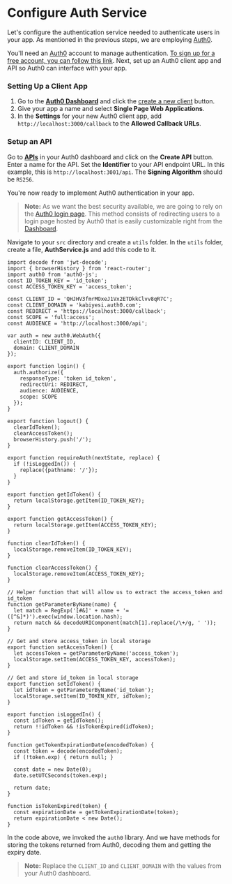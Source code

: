 # Configure Auth Service

Let's configure the authentication service needed to authenticate users in your app. As mentioned in the previous steps, we are employing [Auth0](http://auth0.com). 

You'll need an [Auth0](https://auth0.com) account to manage authentication. [To sign up for a free account, you can follow this link](https://auth0.com/signup). Next, set up an Auth0 client app and API so Auth0 can interface with your app.

### Setting Up a Client App

1. Go to the [**Auth0 Dashboard**](https://manage.auth0.com/#/) and click the [create a new client](https://manage.auth0.com/#/clients/create) button.
2. Give your app a name and select **Single Page Web Applications**.
3. In the **Settings** for your new Auth0 client app, add `http://localhost:3000/callback` to the **Allowed Callback URLs**.

### Setup an API

Go to [**APIs**](https://manage.auth0.com/#/apis) in your Auth0 dashboard and click on the **Create API** button. Enter a name for the API. Set the **Identifier** to your API endpoint URL. In this example, this is `http://localhost:3001/api`. The **Signing Algorithm** should be `RS256`.


You're now ready to implement Auth0 authentication in your app.

> **Note:** As we want the best security available, we are going to rely on the [Auth0 login page](https://auth0.com/docs/hosted-pages/login). This method consists of redirecting users to a login page hosted by Auth0 that is easily customizable right from the [Dashboard](https://manage.auth0.com/).

Navigate to your `src` directory and create a `utils` folder. In the `utils` folder, create a file, **AuthService.js** and add this code to it.

```code
import decode from 'jwt-decode';
import { browserHistory } from 'react-router';
import auth0 from 'auth0-js';
const ID_TOKEN_KEY = 'id_token';
const ACCESS_TOKEN_KEY = 'access_token';

const CLIENT_ID = 'QHJHV3fmrMOxeJ1Vx2ETDkkClvv8qR7C';
const CLIENT_DOMAIN = 'kabiyesi.auth0.com';
const REDIRECT = 'https://localhost:3000/callback';
const SCOPE = 'full:access';
const AUDIENCE = 'http://localhost:3000/api';

var auth = new auth0.WebAuth({
  clientID: CLIENT_ID,
  domain: CLIENT_DOMAIN
});

export function login() {
  auth.authorize({
    responseType: 'token id_token',
    redirectUri: REDIRECT,
    audience: AUDIENCE,
    scope: SCOPE
  });
}

export function logout() {
  clearIdToken();
  clearAccessToken();
  browserHistory.push('/');
}

export function requireAuth(nextState, replace) {
  if (!isLoggedIn()) {
    replace({pathname: '/'});
  }
}

export function getIdToken() {
  return localStorage.getItem(ID_TOKEN_KEY);
}

export function getAccessToken() {
  return localStorage.getItem(ACCESS_TOKEN_KEY);
}

function clearIdToken() {
  localStorage.removeItem(ID_TOKEN_KEY);
}

function clearAccessToken() {
  localStorage.removeItem(ACCESS_TOKEN_KEY);
}

// Helper function that will allow us to extract the access_token and id_token
function getParameterByName(name) {
  let match = RegExp('[#&]' + name + '=([^&]*)').exec(window.location.hash);
  return match && decodeURIComponent(match[1].replace(/\+/g, ' '));
}

// Get and store access_token in local storage
export function setAccessToken() {
  let accessToken = getParameterByName('access_token');
  localStorage.setItem(ACCESS_TOKEN_KEY, accessToken);
}

// Get and store id_token in local storage
export function setIdToken() {
  let idToken = getParameterByName('id_token');
  localStorage.setItem(ID_TOKEN_KEY, idToken);
}

export function isLoggedIn() {
  const idToken = getIdToken();
  return !!idToken && !isTokenExpired(idToken);
}

function getTokenExpirationDate(encodedToken) {
  const token = decode(encodedToken);
  if (!token.exp) { return null; }

  const date = new Date(0);
  date.setUTCSeconds(token.exp);

  return date;
}

function isTokenExpired(token) {
  const expirationDate = getTokenExpirationDate(token);
  return expirationDate < new Date();
}
```

In the code above, we invoked the `auth0` library. And we have methods for storing the tokens returned from Auth0, decoding them and getting the expiry date.

> **Note:** Replace the `CLIENT_ID` and `CLIENT_DOMAIN` with the values from your Auth0 dashboard.








